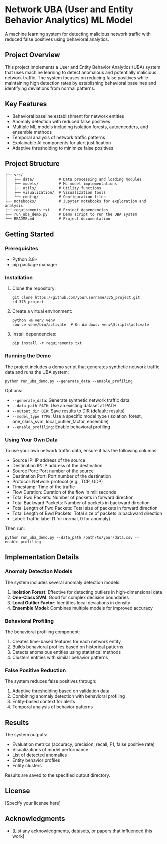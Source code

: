 # Network UBA (User and Entity Behavior Analytics) ML Model

A machine learning system for detecting malicious network traffic with reduced false positives using behavioral analytics.

## Project Overview

This project implements a User and Entity Behavior Analytics (UBA) system that uses machine learning to detect anomalous and potentially malicious network traffic. The system focuses on reducing false positives while maintaining high detection rates by establishing behavioral baselines and identifying deviations from normal patterns.

## Key Features

- Behavioral baseline establishment for network entities
- Anomaly detection with reduced false positives
- Multiple ML models including isolation forests, autoencoders, and ensemble methods
- Temporal analysis of network traffic patterns
- Explainable AI components for alert justification
- Adaptive thresholding to minimize false positives

## Project Structure

```
├── src/
│   ├── data/           # Data processing and loading modules
│   ├── models/         # ML model implementations
│   ├── utils/          # Utility functions
│   ├── visualization/  # Visualization tools
│   └── config/         # Configuration files
├── notebooks/          # Jupyter notebooks for exploration and analysis
├── requirements.txt    # Project dependencies
├── run_uba_demo.py     # Demo script to run the UBA system
└── README.md           # Project documentation
```

## Getting Started

### Prerequisites

- Python 3.8+
- pip package manager

### Installation

1. Clone the repository:
   ```
   git clone https://github.com/yourusername/375_project.git
   cd 375_project
   ```

2. Create a virtual environment:
   ```
   python -m venv venv
   source venv/bin/activate  # On Windows: venv\Scripts\activate
   ```

3. Install dependencies:
   ```
   pip install -r requirements.txt
   ```

### Running the Demo

The project includes a demo script that generates synthetic network traffic data and runs the UBA system:

```
python run_uba_demo.py --generate_data --enable_profiling
```

Options:
- `--generate_data`: Generate synthetic network traffic data
- `--data_path PATH`: Use an existing dataset at PATH
- `--output_dir DIR`: Save results to DIR (default: results)
- `--model_type TYPE`: Use a specific model type (isolation_forest, one_class_svm, local_outlier_factor, ensemble)
- `--enable_profiling`: Enable behavioral profiling

### Using Your Own Data

To use your own network traffic data, ensure it has the following columns:
- Source IP: IP address of the source
- Destination IP: IP address of the destination
- Source Port: Port number of the source
- Destination Port: Port number of the destination
- Protocol: Network protocol (e.g., TCP, UDP)
- Timestamp: Time of the traffic
- Flow Duration: Duration of the flow in milliseconds
- Total Fwd Packets: Number of packets in forward direction
- Total Backward Packets: Number of packets in backward direction
- Total Length of Fwd Packets: Total size of packets in forward direction
- Total Length of Bwd Packets: Total size of packets in backward direction
- Label: Traffic label (1 for normal, 0 for anomaly)

Then run:
```
python run_uba_demo.py --data_path /path/to/your/data.csv --enable_profiling
```

## Implementation Details

### Anomaly Detection Models

The system includes several anomaly detection models:

1. **Isolation Forest**: Effective for detecting outliers in high-dimensional data
2. **One-Class SVM**: Good for complex decision boundaries
3. **Local Outlier Factor**: Identifies local deviations in density
4. **Ensemble Model**: Combines multiple models for improved accuracy

### Behavioral Profiling

The behavioral profiling component:

1. Creates time-based features for each network entity
2. Builds behavioral profiles based on historical patterns
3. Detects anomalous entities using statistical methods
4. Clusters entities with similar behavior patterns

### False Positive Reduction

The system reduces false positives through:

1. Adaptive thresholding based on validation data
2. Combining anomaly detection with behavioral profiling
3. Entity-based context for alerts
4. Temporal analysis of behavior patterns

## Results

The system outputs:
- Evaluation metrics (accuracy, precision, recall, F1, false positive rate)
- Visualizations of model performance
- List of detected anomalies
- Entity behavior profiles
- Entity clusters

Results are saved to the specified output directory.

## License

[Specify your license here]

## Acknowledgments

- [List any acknowledgments, datasets, or papers that influenced this work]